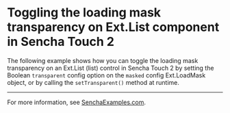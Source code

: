 # Toggling the loading mask transparency on Ext.List component in Sencha Touch 2 #

The following example shows how you can toggle the loading mask transparency on an Ext.List (list) control in Sencha Touch 2 by setting the Boolean `transparent` config option on the `masked` config Ext.LoadMask object, or by calling the `setTransparent()` method at runtime.

---

For more information, see [SenchaExamples.com](http://senchaexamples.com/2012/03/20/toggling-the-loading-mask-transparency-on-ext-list-component-in-sencha-touch-2/).
